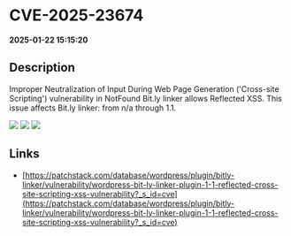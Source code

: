 # CVE-2025-23674

**2025-01-22 15:15:20**

## Description
Improper Neutralization of Input During Web Page Generation ('Cross-site Scripting') vulnerability in NotFound Bit.ly linker allows Reflected XSS. This issue affects Bit.ly linker: from n/a through 1.1.

![](https://img.shields.io/static/v1?label=Score&message=7.1&color=red)
![](https://img.shields.io/static/v1?label=Severity&message=HIGH&color=red)
![](https://img.shields.io/static/v1?label=CWE&message=XSS&color=green)

## Links
- [https://patchstack.com/database/wordpress/plugin/bitly-linker/vulnerability/wordpress-bit-ly-linker-plugin-1-1-reflected-cross-site-scripting-xss-vulnerability?_s_id=cve](https://patchstack.com/database/wordpress/plugin/bitly-linker/vulnerability/wordpress-bit-ly-linker-plugin-1-1-reflected-cross-site-scripting-xss-vulnerability?_s_id=cve)
